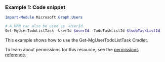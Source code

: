 ### Example 1: Code snippet

```powershellImport-Module Microsoft.Graph.Users

# A UPN can also be used as -UserId.
Get-MgUserTodoListTask -UserId $userId -TodoTaskListId $todoTaskListId -TodoTaskId $todoTaskId
```
This example shows how to use the Get-MgUserTodoListTask Cmdlet.
To learn about permissions for this resource, see the [permissions reference](/graph/permissions-reference).

